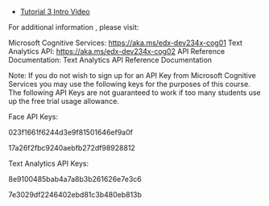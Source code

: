 * [Tutorial 3 Intro Video](https://youtu.be/p7PeC62jfBc)

For additional information , please visit:

Microsoft Cognitive Services: https://aka.ms/edx-dev234x-cog01
Text Analytics API: https://aka.ms/edx-dev234x-cog02
API Reference Documentation: Text Analytics API Reference Documentation

Note: If you do not wish to sign up for an API Key from Microsoft Cognitive Services you may use the following keys for the purposes of this course. The following API Keys are not guaranteed to work if too many students use up the free trial usage allowance.

Face API Keys: 

023f1661f6244d3e9f81501646ef9a0f

17a26f2fbc9240aebfb272df98928812

Text Analytics API Keys: 

8e9100485bab4a7a8b3b261626e7e3c6

7e3029df2246402ebd81c3b480eb813b
